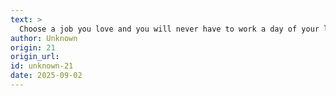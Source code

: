 ```yaml
---
text: >
  Choose a job you love and you will never have to work a day of your life.
author: Unknown
origin: 21
origin_url:
id: unknown-21
date: 2025-09-02 
---
```

